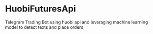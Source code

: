 # HuobiFuturesApi
Telegram Trading Bot using huobi api and leveraging machine learning model to detect texts and place orders
